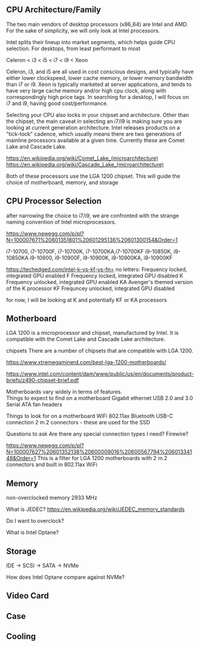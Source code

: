 


CPU Architecture/Family
------------------------
The two main vendors of desktop processors (x86_64) are Intel and AMD.  For the sake of simplicity, we will only look at Intel processors.

Intel splits their lineup into market segments, which helps guide CPU selection.  For desktops, from least performant to most

Celeron < i3 < i5 < i7 < i9 < Xeon  

Celeron, i3, and i5 are all used in cost conscious designs, and typically have either lower clockspeed, lower cache memory, or lower memory bandwidth than i7 or i9.  Xeon is typically marketed at server applications, and tends to have very large cache memory and/or high cpu clock, along with correspondingly high price tags.  In searching for a desktop, I will focus on i7 and i9, having good cost/performance.

Selecting your CPU also locks in your chipset and architecture.  Other than the chipset, the main caveat in selecting an i7/i9 is making sure you are looking at current generation architecture.  Intel releases products on a "tick-tock" cadence, which usually means there are two generations of mainline processors available at a given time.  Currently these are Comet Lake and Cascade Lake.

https://en.wikipedia.org/wiki/Comet_Lake_(microarchitecture)
https://en.wikipedia.org/wiki/Cascade_Lake_(microarchitecture)

Both of these processors use the LGA 1200 chipset.  This will guide the choice of motherboard, memory, and storage

CPU Processor Selection
------------------------
after narrowing the choice to i7/i9, we are confronted with the strange naming convention of Intel microprocessors.


https://www.newegg.com/p/pl?N=100007671%20601351801%20601295136%20601300154&Order=1

i7-10700, i7-10700F, i7-10700K, i7-10700KA,i7-10700KF
i9-10850K, i9-10850KA
i9-10900, i9-10900F, i9-10900K, i9-10900KA, i9-10900KF    

https://techedged.com/intel-k-vs-kf-vs-fn=
no letters: Frequency locked, integrated GPU enabled
F           Frequency locked, integrated GPU disabled
K           Frequency unlocked, integrated GPU enabled
KA          Avenger's themed version of the K processor
KF          Frequncey unlocked, integrated GPU disabled

for now, I will be looking at K and potentially KF or KA processors


Motherboard
-------------------------
LGA 1200 is a microprocessor and chipset, manufactured by Intel.  It is compatible with the Comet Lake and Cascade Lake architecture.  

chipsets
There are a number of chipsets that are compatible with LGA 1200.

https://www.xtremegaminerd.com/best-lga-1200-motherboards/


https://www.intel.com/content/dam/www/public/us/en/documents/product-briefs/z490-chipset-brief.pdf

Motherboards vary widely in terms of features.  
Things to expect to find on a motherboard
Gigabit ethernet
USB 2.0 and 3.0
Serial ATA
fan headers

Things to look for on a motherboard
WiFi 802.11ax
Bluetooth
USB-C connection
2 m.2 connectors - these are used for the SSD

Questions to ask
Are there any special connection types I need?  Firewire?

https://www.newegg.com/p/pl?N=100007627%20601352138%20600009016%20600567794%20601334148&Order=1
This is a filter for LGA 1200 motherboards with 2 m.2 connectors and built in 802.11ax WiFi

Memory
---------------------------

non-overclocked memory
2933 MHz

What is JEDEC?
https://en.wikipedia.org/wiki/JEDEC_memory_standards

Do I want to overclock?

What is Intel Optane?

Storage
---------------------------

IDE -> SCSI -> SATA -> NVMe

How does Intel Optane compare against NVMe?


Video Card
---------------------------

Case
---------------------------

Cooling
---------------------------